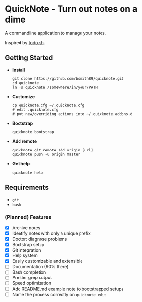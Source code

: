 QuickNote - Turn out notes on a dime
=========

A commandline application to manage your notes.

Inspired by [todo.sh](https://github.com/ginatrapani/todo.txt-cli).

## Getting Started ##

-   **Install**

    ```
    git clone https://github.com/bsmith89/quicknote.git
    cd quicknote
    ln -s quicknote /somewhere/in/your/PATH
    ```

-   **Customize**

    ```
    cp quicknote.cfg ~/.quicknote.cfg
    # edit .quicknote.cfg
    # put new/overriding actions into ~/.quicknote.addons.d
    ```

-   **Bootstrap**

    ```
    quicknote bootstrap
    ```

-   **Add remote**

    ```
    quicknote git remote add origin [url]
    quicknote push -u origin master
    ```

-   **Get help**

    ```
    quicknote help
    ```

## Requirements ##

-   `git`
-   `bash`

### (Planned) Features ###

-   [x] Archive notes
-   [x] Identify notes with only a unique prefix
-   [x] Doctor: diagnose problems
-   [x] Bootstrap setup
-   [x] Git integration
-   [x] Help system
-   [x] Easily customizable and extensible
-   [ ] Documentation (90% there)
-   [ ] Bash completion
-   [ ] Prettier grep output
-   [ ] Speed optimization
-   [ ] Add README.md example note to bootstrapped setups
-   [ ] Name the process correctly on `quicknote edit`
